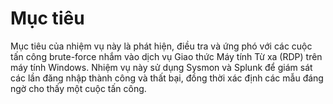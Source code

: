 # Mục tiêu

Mục tiêu của nhiệm vụ này là phát hiện, điều tra và ứng phó với các cuộc tấn công brute-force nhắm vào dịch vụ Giao thức Máy tính Từ xa (RDP) trên máy tính Windows. Nhiệm vụ này sử dụng Sysmon và Splunk để giám sát các lần đăng nhập thành công và thất bại, đồng thời xác định các mẫu đáng ngờ cho thấy một cuộc tấn công.
